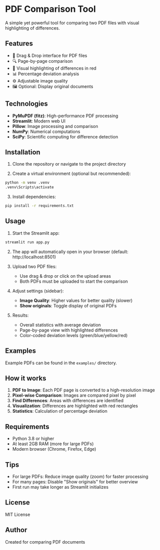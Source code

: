 # PDF Comparison Tool

A simple yet powerful tool for comparing two PDF files with visual highlighting of differences.

## Features

- 📄 Drag & Drop interface for PDF files
- 🔍 Page-by-page comparison
- 🎨 Visual highlighting of differences in red
- 📊 Percentage deviation analysis
- ⚙️ Adjustable image quality
- 🖼️ Optional: Display original documents

## Technologies

- **PyMuPDF (fitz)**: High-performance PDF processing
- **Streamlit**: Modern web UI
- **Pillow**: Image processing and comparison
- **NumPy**: Numerical computations
- **SciPy**: Scientific computing for difference detection

## Installation

1. Clone the repository or navigate to the project directory

2. Create a virtual environment (optional but recommended):
```bash
python -m venv .venv
.venv\Scripts\activate
```

3. Install dependencies:
```bash
pip install -r requirements.txt
```

## Usage

1. Start the Streamlit app:
```bash
streamlit run app.py
```

2. The app will automatically open in your browser (default: http://localhost:8501)

3. Upload two PDF files:
   - Use drag & drop or click on the upload areas
   - Both PDFs must be uploaded to start the comparison

4. Adjust settings (sidebar):
   - **Image Quality**: Higher values for better quality (slower)
   - **Show originals**: Toggle display of original PDFs

5. Results:
   - Overall statistics with average deviation
   - Page-by-page view with highlighted differences
   - Color-coded deviation levels (green/blue/yellow/red)

## Examples

Example PDFs can be found in the `examples/` directory.

## How it works

1. **PDF to Image**: Each PDF page is converted to a high-resolution image
2. **Pixel-wise Comparison**: Images are compared pixel by pixel
3. **Find Differences**: Areas with differences are identified
4. **Visualization**: Differences are highlighted with red rectangles
5. **Statistics**: Calculation of percentage deviation

## Requirements

- Python 3.8 or higher
- At least 2GB RAM (more for large PDFs)
- Modern browser (Chrome, Firefox, Edge)

## Tips

- For large PDFs: Reduce image quality (zoom) for faster processing
- For many pages: Disable "Show originals" for better overview
- First run may take longer as Streamlit initializes

## License

MIT License

## Author

Created for comparing PDF documents
